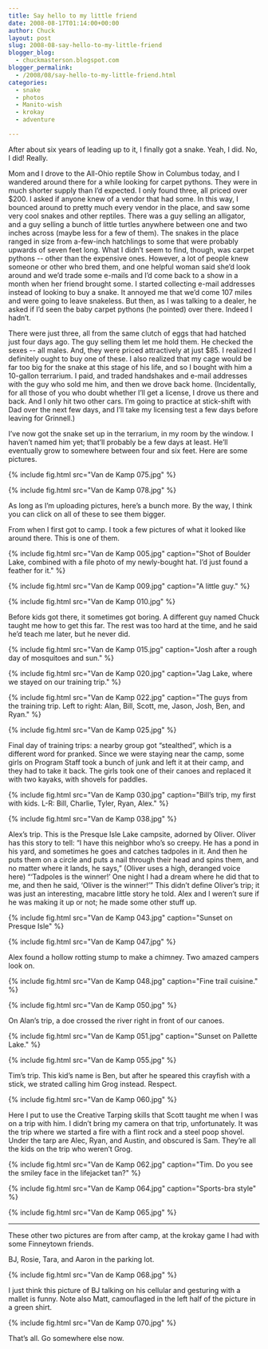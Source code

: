 ```yaml
---
title: Say hello to my little friend
date: 2008-08-17T01:14:00+00:00
author: Chuck
layout: post
slug: 2008-08-say-hello-to-my-little-friend
blogger_blog:
  - chuckmasterson.blogspot.com
blogger_permalink:
  - /2008/08/say-hello-to-my-little-friend.html
categories:
  - snake
  - photos
  - Manito-wish
  - krokay
  - adventure

---
```

After about six years of leading up to it, I finally got a snake. Yeah, I did.
No, I did! Really.  

Mom and I drove to the All-Ohio reptile Show in Columbus today, and I wandered
around there for a while looking for carpet pythons. They were in much shorter
supply than I’d expected. I only found three, all priced over $200. I
asked if anyone knew of a vendor that had some. In this way, I bounced around
to pretty much every vendor in the place, and saw some very cool snakes and
other reptiles. There was a guy selling an alligator, and a guy selling a bunch
of little turtles anywhere between one and two inches across (maybe less for a
few of them). The snakes in the place ranged in size from a-few-inch hatchlings
to some that were probably upwards of seven feet long. What I didn’t seem
to find, though, was carpet pythons -- other than the expensive ones.
However, a lot of people knew someone or other who bred them, and one helpful
woman said she’d look around and we’d trade some e-mails and
I’d come back to a show in a month when her friend brought some. I
started collecting e-mail addresses instead of looking to buy a snake. It
annoyed me that we’d come 107 miles and were going to leave snakeless.
But then, as I was talking to a dealer, he asked if I’d seen the baby
carpet pythons (he pointed) over there. Indeed I hadn’t.  

There were just three, all from the same clutch of eggs that had hatched just
four days ago. The guy selling them let me hold them. He checked the sexes
-- all males. And, they were priced attractively at just $85. I realized I
definitely ought to buy one of these. I also realized that my cage would be far
too big for the snake at this stage of his life, and so I bought with him a
10-gallon terrarium. I paid, and traded handshakes and e-mail addresses with
the guy who sold me him, and then we drove back home. (Incidentally, for all
those of you who doubt whether I’ll get a license, I drove us there and
back. And I only hit two other cars. I’m going to practice at stick-shift
with Dad over the next few days, and I’ll take my licensing test a few
days before leaving for Grinnell.)  

I’ve now got the snake set up in the terrarium, in my room by the window.
I haven’t named him yet; that’ll probably be a few days at least.
He’ll eventually grow to somewhere between four and six feet. Here are
some pictures.

{% include fig.html src="Van de Kamp 075.jpg" %}

{% include fig.html src="Van de Kamp 078.jpg" %}


As long as I’m uploading pictures, here’s a bunch more. By the way,
I think you can click on all of these to see them bigger. 

From when I first got to camp. I took a few pictures of what it looked like
around there. This is one of them.

{% include fig.html src="Van de Kamp 005.jpg" caption="Shot of Boulder Lake,
combined with a file photo of my newly-bought hat.  I’d just found a feather
for it." %}

{% include fig.html src="Van de Kamp 009.jpg" caption="A little guy." %}

{% include fig.html src="Van de Kamp 010.jpg" %}

Before kids got there, it sometimes got boring. A different guy named Chuck
taught me how to get this far. The rest was too hard at the time, and he said
he’d teach me later, but he never did.

{% include fig.html src="Van de Kamp 015.jpg" caption="Josh after a rough day
of mosquitoes and sun." %}

{% include fig.html src="Van de Kamp 020.jpg" caption="Jag Lake, where we
stayed on our training trip." %}

{% include fig.html src="Van de Kamp 022.jpg" caption="The guys from the
training trip. Left to right: Alan, Bill, Scott, me, Jason, Josh, Ben, and
Ryan." %}

{% include fig.html src="Van de Kamp 025.jpg" %}

Final day of training trips: a nearby group got “stealthed”, which
is a different word for pranked. Since we were staying near the camp, some
girls on Program Staff took a bunch of junk and left it at their camp, and they
had to take it back. The girls took one of their canoes and replaced it with
two kayaks, with shovels for paddles.

{% include fig.html src="Van de Kamp 030.jpg" caption="Bill’s trip, my first
with kids. L-R: Bill, Charlie, Tyler, Ryan, Alex." %} 

{% include fig.html src="Van de Kamp 038.jpg" %}

Alex’s trip. This is the Presque Isle Lake campsite, adorned by Oliver.
Oliver has this story to tell: “I have this neighbor who’s so
creepy. He has a pond in his yard, and sometimes he goes and catches tadpoles
in it. And then he puts them on a circle and puts a nail through their head and
spins them, and no matter where it lands, he says,” (Oliver uses a high,
deranged voice here) “‘Tadpoles is the winner!’ One night I
had a dream where he did that to me, and then he said, ‘Oliver is the
winner!’” This didn’t define Oliver’s trip; it was just an
interesting, macabre little story he told. Alex and I weren’t sure if he
was making it up or not; he made some other stuff up.

{% include fig.html src="Van de Kamp 043.jpg" caption="Sunset on Presque Isle" %}

{% include fig.html src="Van de Kamp 047.jpg" %}

Alex found a hollow rotting stump to make a chimney. Two amazed campers look
on.

{% include fig.html src="Van de Kamp 048.jpg" caption="Fine trail cuisine." %}

{% include fig.html src="Van de Kamp 050.jpg" %}

On Alan’s trip, a doe crossed the river right in front of our canoes.

{% include fig.html src="Van de Kamp 051.jpg" caption="Sunset on Pallette
Lake." %}

{% include fig.html src="Van de Kamp 055.jpg" %}

Tim’s trip. This kid’s name is Ben, but after he speared this
crayfish with a stick, we strated calling him Grog instead. Respect.

{% include fig.html src="Van de Kamp 060.jpg" %}

Here I put to use the Creative Tarping skills that Scott taught me when I was
on a trip with him. I didn’t bring my camera on that trip, unfortunately.
It was the trip where we started a fire with a flint rock and a steel poop
shovel. Under the tarp are Alec, Ryan, and Austin, and obscured is Sam.
They’re all the kids on the trip who weren’t Grog.

{% include fig.html src="Van de Kamp 062.jpg" caption="Tim. Do you see the
smiley face in the lifejacket tan?" %}

{% include fig.html src="Van de Kamp 064.jpg" caption="Sports-bra style" %}

{% include fig.html src="Van de Kamp 065.jpg" %}

* * *

These other two pictures are from after camp, at the krokay game I had with
some Finneytown friends.  

BJ, Rosie, Tara, and Aaron in the parking lot.

{% include fig.html src="Van de Kamp 068.jpg" %}

I just think this picture of BJ talking on his cellular and gesturing with a
mallet is funny. Note also Matt, camouflaged in the left half of the picture in
a green shirt.

{% include fig.html src="Van de Kamp 070.jpg" %}

That’s all. Go somewhere else now.
